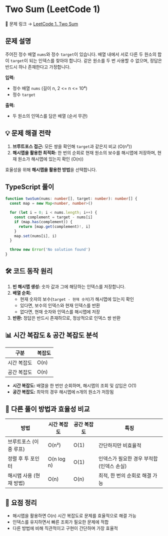 # Two Sum (LeetCode 1)

🔗 문제 링크 → [LeetCode 1. Two Sum](https://leetcode.com/problems/two-sum/)

## 문제 설명

주어진 정수 배열 `nums`와 정수 `target`이 있습니다. 배열 내에서 서로 다른 두 원소의 합이 `target`이 되는 인덱스를 찾아야 합니다. 같은 원소를 두 번 사용할 수 없으며, 정답은 반드시 하나 존재한다고 가정합니다.

**입력:**

- 정수 배열 `nums` (길이 n, 2 <= n <= 10⁴)
- 정수 `target`

**출력:**

- 두 원소의 인덱스를 담은 배열 (순서 무관)

## 💡 문제 해결 전략

1. **브루트포스 접근:** 모든 쌍을 확인해 `target`과 같은지 비교 (O(n²))
2. **해시맵을 활용한 최적화:** 한 번의 순회로 현재 원소의 보수를 해시맵에 저장하며, 현재 원소가 해시맵에 있는지 확인 (O(n))

효율성을 위해 **해시맵을 활용한 방법**을 선택합니다.

## TypeScript 풀이

```typescript
function twoSum(nums: number[], target: number): number[] {
  const map = new Map<number, number>()

  for (let i = 0; i < nums.length; i++) {
    const complement = target - nums[i]
    if (map.has(complement)) {
      return [map.get(complement)!, i]
    }
    map.set(nums[i], i)
  }

  throw new Error('No solution found')
}
```

## 🛠️ 코드 동작 원리

1. **빈 해시맵 생성:** 숫자 값과 그에 해당하는 인덱스를 저장합니다.
2. **배열 순회:**
   - 현재 숫자의 보수(`target - 현재 숫자`)가 해시맵에 있는지 확인
   - 있다면, 보수의 인덱스와 현재 인덱스를 반환
   - 없다면, 현재 숫자와 인덱스를 해시맵에 저장
3. **반환:** 정답은 반드시 존재하므로, 정상적으로 인덱스 쌍 반환

## 📊 시간 복잡도 & 공간 복잡도 분석

| 구분        | 복잡도 |
| ----------- | ------ |
| 시간 복잡도 | O(n)   |
| 공간 복잡도 | O(n)   |

- **시간 복잡도:** 배열을 한 번만 순회하며, 해시맵의 조회 및 삽입은 O(1)
- **공간 복잡도:** 최악의 경우 해시맵에 n개의 원소가 저장됨

## 🔀 다른 풀이 방법과 효율성 비교

| 방법                    | 시간 복잡도 | 공간 복잡도 | 특징                                      |
| ----------------------- | ----------- | ----------- | ----------------------------------------- |
| 브루트포스 (이중 루프)  | O(n²)       | O(1)        | 간단하지만 비효율적                       |
| 정렬 후 투 포인터       | O(n log n)  | O(1)        | 인덱스가 필요한 경우 부적합 (인덱스 손실) |
| 해시맵 사용 (현재 방법) | O(n)        | O(n)        | 최적, 한 번의 순회로 해결 가능            |

## 📝 요점 정리

- 해시맵을 활용하면 O(n) 시간 복잡도로 문제를 효율적으로 해결 가능
- 인덱스를 유지하면서 빠른 조회가 필요한 문제에 적합
- 다른 방법에 비해 직관적이고 구현이 간단하며 가장 효율적
